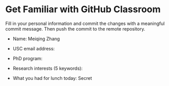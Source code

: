 # Get Familiar with GitHub Classroom

Fill in your personal information and commit the changes with a meaningful commit message.  Then push the commit to the remote repository.

* Name: Meiqing Zhang

* USC email address:

* PhD program:

* Research interests (5 keywords):

* What you had for lunch today: Secret

